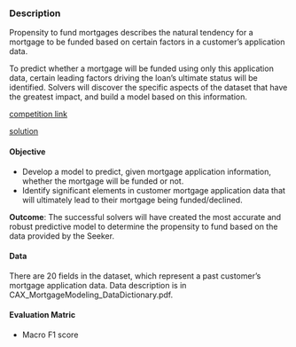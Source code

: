 ### Description

Propensity to fund mortgages describes the natural tendency for a mortgage to be funded based on certain factors in a customer’s application data.

To predict whether a mortgage will be funded using only this application data, certain leading factors driving the loan’s ultimate status will be identified. Solvers will discover the specific aspects of the dataset that have the greatest impact, and build a model based on this information.

[competition link](https://www.crowdanalytix.com/contests/propensity-to-fund-mortgages)

[solution](https://github.com/NishantBhavsar/propensity_to_fund_mortgages/blob/master/code/Mortgage%20acceptance%20prediction.ipynb)

#### Objective

*   Develop a model to predict, given mortgage application information, whether the mortgage will be funded or not.
*   Identify significant elements in customer mortgage application data that will ultimately lead to their mortgage being funded/declined.

**Outcome**: The successful solvers will have created the most accurate and robust predictive model to determine the propensity to fund based on the data provided by the Seeker.

#### Data

There are 20 fields in the dataset, which represent a past customer’s mortgage application data. Data description is in CAX_MortgageModeling_DataDictionary.pdf.

#### Evaluation Matric
- Macro F1 score
